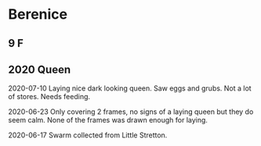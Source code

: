 # Berenice
## 9 F
## 2020 Queen

2020-07-10 Laying nice dark looking queen.  Saw eggs and grubs.  Not a lot of stores.  Needs feeding.

2020-06-23 Only covering 2 frames, no signs of a laying queen but they do seem calm.  None of the frames was drawn enough for laying.

2020-06-17  Swarm collected from Little Stretton.